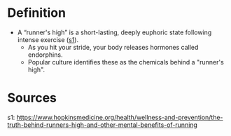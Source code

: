 
# Definition

* A “runner's high” is a short-lasting, deeply euphoric state following intense exercise ([s1](https://www.hopkinsmedicine.org/health/wellness-and-prevention/the-truth-behind-runners-high-and-other-mental-benefits-of-running)).
	* As you hit your stride, your body releases hormones called endorphins. 
	* Popular culture identifies these as the chemicals behind a "runner's high".

# Sources

s1: https://www.hopkinsmedicine.org/health/wellness-and-prevention/the-truth-behind-runners-high-and-other-mental-benefits-of-running